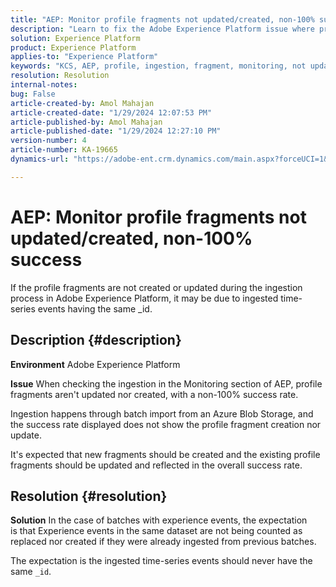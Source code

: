 ```yaml
---
title: "AEP: Monitor profile fragments not updated/created, non-100% success"
description: "Learn to fix the Adobe Experience Platform issue where profile fragments are not updated/created during ingestion."
solution: Experience Platform
product: Experience Platform
applies-to: "Experience Platform"
keywords: "KCS, AEP, profile, ingestion, fragment, monitoring, not updated, not created, success rate not 100%, Adobe Experience Platform"
resolution: Resolution
internal-notes: 
bug: False
article-created-by: Amol Mahajan
article-created-date: "1/29/2024 12:07:53 PM"
article-published-by: Amol Mahajan
article-published-date: "1/29/2024 12:27:10 PM"
version-number: 4
article-number: KA-19665
dynamics-url: "https://adobe-ent.crm.dynamics.com/main.aspx?forceUCI=1&pagetype=entityrecord&etn=knowledgearticle&id=61923f04-9fbe-ee11-9079-6045bd0061cb"

---
```

# AEP: Monitor profile fragments not updated/created, non-100% success


If the profile fragments are not created or updated during the ingestion process in Adobe Experience Platform, it may be due to ingested time-series events having the same _id.

## Description {#description}


<b>Environment</b>
 Adobe Experience Platform

<b>Issue</b>
 When checking the ingestion in the Monitoring section of AEP, profile fragments aren't updated nor created, with a non-100% success rate.

Ingestion happens through batch import from an Azure Blob Storage, and the success rate displayed does not show the profile fragment creation nor update.

It's expected that new fragments should be created and the existing profile fragments should be updated and reflected in the overall success rate.


## Resolution {#resolution}


<b>Solution</b>
In the case of batches with experience events, the expectation is that Experience events in the same dataset are not being counted as replaced nor created if they were already ingested from previous batches.

The expectation is the ingested time-series events should never have the same `_id`.
